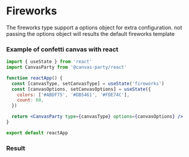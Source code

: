 # Fireworks

The fireworks type support a options object for extra configuration.
not passing the options object will results the default fireworks template

### Example of confetti canvas with react

```jsx
import { useState } from 'react'
import CanvasParty from '@canvas-party/react'

function reactApp() {
  const [canvasType, setCanvasType] = useState('fireworks')
  const [canvasOptions, setCanvasOptions] = useState({
    colors: ['#ABDF75', '#DB5461', '#FDE74C'],
    count: 60,
  })

  return <CanvasParty type={canvasType} options={canvasOptions} />
}

export default reactApp
```

### **Result**

<script>
export default {
  data() {
    return {
      dynamicComponent: null
    }
  },

  mounted() {
    import('@canvas-party/vue').then((module) => {
      this.dynamicComponent = module.default
      console.log(this.dynamicComponent)
    })
  }
}
</script>

<component
   class="canvas-example" 
    v-if="dynamicComponent"
    :is="dynamicComponent"
    :type="'fireworks'"
    >

  </component>
